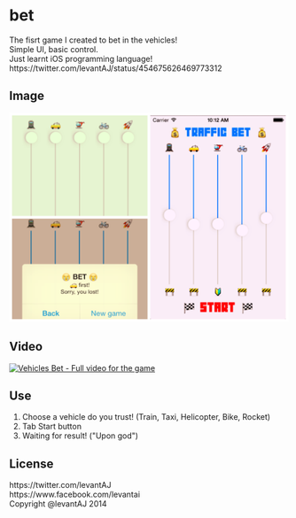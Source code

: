 bet
==================

<div>The fisrt game I created to bet in the vehicles!</div>
<div>Simple UI, basic control.</div>
<div>Just learnt iOS programming language!</div>
<div>https://twitter.com/levantAJ/status/454675626469773312</div>

## Image
![Alt text](/cover.png?raw=true "Vehicles Bet Game")

## Video
[![Vehicles Bet - Full video for the game](http://img.youtube.com/vi/vEvUGYhm8EA/0.jpg)](https://www.youtube.com/watch?v=vEvUGYhm8EA)

## Use
1. Choose a vehicle do you trust! (Train, Taxi, Helicopter, Bike, Rocket)
2. Tab Start button
3. Waiting for result! ("Upon god")

## License
<div>https://twitter.com/levantAJ</div>
<div>https://www.facebook.com/levantai</div>
<div>Copyright @levantAJ 2014</div>
